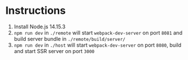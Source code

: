 # Instructions

1. Install Node.js 14.15.3
2. `npm run dev` in `./remote` will start `webpack-dev-server` on port `8081` and build server bundle in `./remote/build/server/`
3. `npm run dev` in `./host` will start `webpack-dev-server` on port `8080`, build and start SSR server on port `3000`
